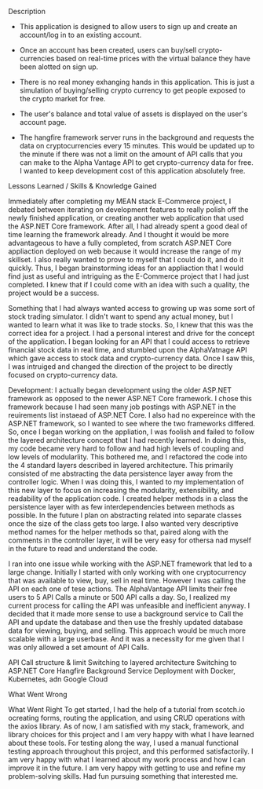 Description

 * This application is designed to allow users to sign up and create an account/log in to an existing account.

 * Once an account has been created, users can buy/sell crypto-currencies based on real-time prices with the virtual balance they have been alotted on sign up.

 * There is no real money exhanging hands in this application. This is just a simulation of buying/selling crypto currency to get people exposed to the crypto market for free.

 * The user's balance and total value of assets is displayed on the user's account page.

 * The hangfire framework server runs in the background and requests the data on cryptocurrencies every 15 minutes. This would be updated up to the minute if there was not a limit on the amount of API calls that you can make to the Alpha Vantage API to get crypto-currency data for free. I wanted to keep development cost of this application absolutely free.

Lessons Learned / Skills & Knowledge Gained

Immediately after completing my MEAN stack E-Commerce project, I debated between iterating on development features to really polish off the newly finished application, or creating another web application that used the ASP.NET Core framework.
After all, I had already spent a good deal of time learning the framework already. And I thought it would be more advantageous to have a fully completed, from scratch ASP.NET Core appliaction deployed on web because it would increase the range of my skillset. 
I also really wanted to prove to myself that I could do it, and do it quickly. Thus, I began brainstorming ideas for an appliaction that I would find just as useful and intriguing as the E-Commerce project that I had just completed. I knew that if I could come 
with an idea with such a quality, the project would be a success. 

Something that I had always wanted access to growing up was some sort of stock trading simulator. I didn't want to spend any actual money, but I wanted to learn what it was like
to trade stocks. So, I knew that this was the correct idea for a project. I had a personal interest and drive for the concept of the application. I began looking for an API that I could access to retrieve financial stock data in real time,
and stumbled upon the AlphaVatnage API which gave access to stock data and crypto-currency data. Once I saw this, I was intruiged and changed the direction of the project to be directly focused on crypto-currency data.

Development: I actually began development using the older ASP.NET framework as opposed to the newer ASP.NET Core framework. I chose this framework because I had seen many job postings with ASP.NET in the reuirements list instaead of ASP.NET Core. I also had no expereince with the ASP.NET framework, so I wanted to see where the two frameworks differed. 
So, once I began working on the appliation, I was foolish and failed to follow the layered architecture concept that I had recently learned. In doing this, my code became very hard to follow and had high levels of coupling and low levels of modularlity. This bothered me, and I refactored the code into the 4 standard layers described in layered architecture. This primarily
consisted of me abstracting the data persistence layer away from the controller logic. When I was doing this, I wanted to my implementation of this new layer to focus on increasing the modularity, extensibility, and readability of the application code. I created helper methods in a class the persistence layer with as few interdependencies between methods as possible. In the 
future I plan on abstracting related into separate classes once the size of the class gets too large. I also wanted very descriptive method names for the helper methods so that, paired along with the comments in the controller layer, it will be very easy for othersa nad myself in the future to read and understand the code. 

I ran into one issue while working with the ASP.NET framework that led to a large change. Initially I started with only working with one cryptocurrency that was available to view, buy, sell in real time. However I was calling the API on each one of tese actions. The AlphaVantage API limits their free users to 5 API Calls a minute or 500 API calls a day. 
So, I realized my current process for calling the API was unfeasible and inefficient anyway. I decided that it made more sense to use a background service to Call the API and update the database and then use the freshly updated database data for viewing, buying, and selling. This approach would be much more scalable with a large userbase. And it was a necessity for me given that I was only allowed a set amount of API Calls.


API Call structure & limit
Switching to layered architecture
Switching to ASP.NET Core
Hangfire Background Service
Deployment with Docker, Kubernetes, adn Google Cloud



What Went Wrong


What Went Right
To get started, I had the help of a tutorial from scotch.io ocreating forms, routing the application, and using CRUD operations with the axios library.
As of now, I am satisfied with my stack, framework, and library choices for this project and I am very happy with what I have learned about these tools.
For testing along the way, I used a manual functional testing approach throughout this project, and this performed satisfactorily.
I am very happy with what I learned about my work process and how I can improve it in the future.
I am very happy with getting to use and refine my problem-solving skills.
Had fun pursuing something that interested me.
